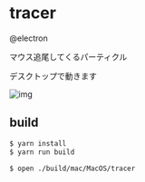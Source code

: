 # tracer

@electron

マウス追尾してくるパーティクル

デスクトップで動きます

![img](./doc/tracer.gif)

## build

```bash
$ yarn install
$ yarn run build

$ open ./build/mac/MacOS/tracer
```
